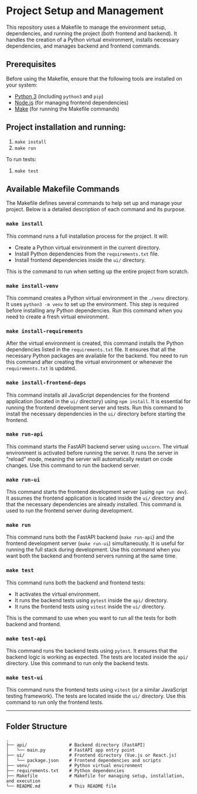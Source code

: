 # Project Setup and Management

This repository uses a Makefile to manage the environment setup, dependencies, and running the project (both frontend and backend). It handles the creation of a Python virtual environment, installs necessary dependencies, and manages backend and frontend commands.

## Prerequisites

Before using the Makefile, ensure that the following tools are installed on your system:

- [Python 3](https://www.python.org/downloads/) (including `python3` and `pip`)
- [Node.js](https://nodejs.org/en/) (for managing frontend dependencies)
- [Make](https://www.gnu.org/software/make/) (for running the Makefile commands)

## Project installation and running:
1. `make install`
2. `make run`

To run tests:
1. `make test`

## Available Makefile Commands

The Makefile defines several commands to help set up and manage your project. Below is a detailed description of each command and its purpose.

### `make install`

This command runs a full installation process for the project. It will:
- Create a Python virtual environment in the current directory.
- Install Python dependencies from the `requirements.txt` file.
- Install frontend dependencies inside the `ui/` directory.

This is the command to run when setting up the entire project from scratch.

### `make install-venv`

This command creates a Python virtual environment in the `./venv` directory. It uses `python3 -m venv` to set up the environment. This step is required before installing any Python dependencies. Run this command when you need to create a fresh virtual environment.

### `make install-requirements`

After the virtual environment is created, this command installs the Python dependencies listed in the `requirements.txt` file. It ensures that all the necessary Python packages are available for the backend. You need to run this command after creating the virtual environment or whenever the `requirements.txt` is updated.

### `make install-frontend-deps`

This command installs all JavaScript dependencies for the frontend application (located in the `ui/` directory) using `npm install`. It is essential for running the frontend development server and tests. Run this command to install the necessary dependencies in the `ui/` directory before starting the frontend.

### `make run-api`

This command starts the FastAPI backend server using `uvicorn`. The virtual environment is activated before running the server. It runs the server in "reload" mode, meaning the server will automatically restart on code changes. Use this command to run the backend server.

### `make run-ui`

This command starts the frontend development server (using `npm run dev`). It assumes the frontend application is located inside the `ui/` directory and that the necessary dependencies are already installed. This command is used to run the frontend server during development.

### `make run`

This command runs both the FastAPI backend (`make run-api`) and the frontend development server (`make run-ui`) simultaneously. It is useful for running the full stack during development. Use this command when you want both the backend and frontend servers running at the same time.

### `make test`

This command runs both the backend and frontend tests:
- It activates the virtual environment.
- It runs the backend tests using `pytest` inside the `api/` directory.
- It runs the frontend tests using `vitest` inside the `ui/` directory.

This is the command to use when you want to run all the tests for both backend and frontend.

### `make test-api`

This command runs the backend tests using `pytest`. It ensures that the backend logic is working as expected. The tests are located inside the `api/` directory. Use this command to run only the backend tests.

### `make test-ui`

This command runs the frontend tests using `vitest` (or a similar JavaScript testing framework). The tests are located inside the `ui/` directory. Use this command to run only the frontend tests.

---

## Folder Structure

```plaintext
.
├── api/                # Backend directory (FastAPI)
│   └── main.py         # FastAPI app entry point
├── ui/                 # Frontend directory (Vue.js or React.js)
│   └── package.json    # Frontend dependencies and scripts
├── venv/               # Python virtual environment
├── requirements.txt    # Python dependencies
├── Makefile            # Makefile for managing setup, installation, and execution
└── README.md           # This README file
